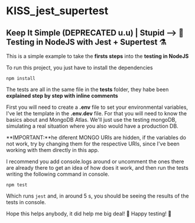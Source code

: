 # KISS_jest_supertest

## Keep It Simple (DEPRECATED u.u) | Stupid --> 🧪 Testing in NodeJS with Jest + Supertest ⚗️

This is a simple example to take the **firsts steps** into the **testing in NodeJS**

To run this project, you just have to install the dependencies

`npm install`

The tests are all in the same file in the **tests** folder, they habe been **explained step by step with inline comments**

First you will need to create a **.env** file to set your environmental variables, I've let the template in the **.env.dev** file. For that you will need to know the basics about and MongoDB Atlas. We'll just use the testing mongoDB, simulating a real situation where you also would have a production DB.

**IMPORTANT:**he diferent MONGO URIs are hidden, if the variables do not work, try by changing them for the respective URIs, since I've been working with them directly in this app.

I recommend you add console.logs around or uncomment the ones there are already there to get an idea of how does it work, and then run the tests writing the following command in console.

`npm test`

Which runs `jest` and, in around 5 s, you should be seeing the results of the tests in console.

Hope this helps anybody, it did help me big deal! 🚀 Happy testing! 🧪
